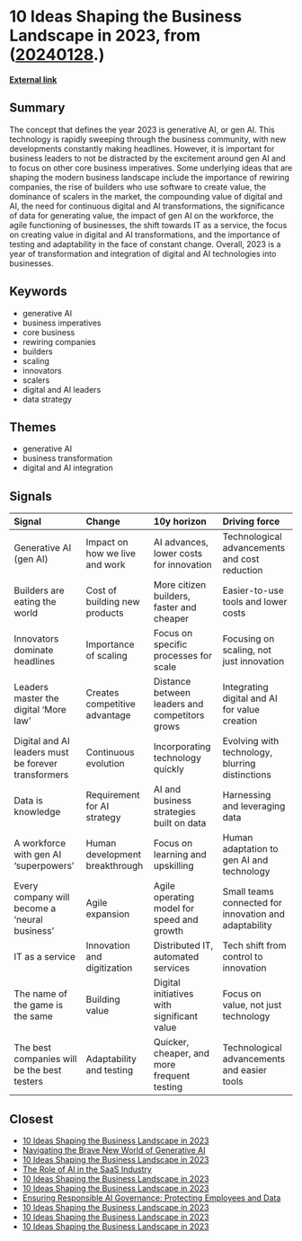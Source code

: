 # __10 Ideas Shaping the Business Landscape in 2023__, from ([20240128](https://kghosh.substack.com/p/20240128).)

__[External link](https://www.mckinsey.com/capabilities/mckinsey-digital/our-insights/ten-unsung-digital-and-ai-ideas-shaping-business?stcr=1A960BE6F70641558E007A8186850401&cid=other-eml-alt-mip-mck&hlkid=a8fdc2ccd9e942d0a59f715b21d57aee&hctky=11456228&hdpid=6cadf31a-accb-460d-be4f-5fd25e3432d0)__



## Summary

The concept that defines the year 2023 is generative AI, or gen AI. This technology is rapidly sweeping through the business community, with new developments constantly making headlines. However, it is important for business leaders to not be distracted by the excitement around gen AI and to focus on other core business imperatives. Some underlying ideas that are shaping the modern business landscape include the importance of rewiring companies, the rise of builders who use software to create value, the dominance of scalers in the market, the compounding value of digital and AI, the need for continuous digital and AI transformations, the significance of data for generating value, the impact of gen AI on the workforce, the agile functioning of businesses, the shift towards IT as a service, the focus on creating value in digital and AI transformations, and the importance of testing and adaptability in the face of constant change. Overall, 2023 is a year of transformation and integration of digital and AI technologies into businesses.

## Keywords

* generative AI
* business imperatives
* core business
* rewiring companies
* builders
* scaling
* innovators
* scalers
* digital and AI leaders
* data strategy

## Themes

* generative AI
* business transformation
* digital and AI integration

## Signals

| Signal                                              | Change                         | 10y horizon                                    | Driving force                                         |
|:----------------------------------------------------|:-------------------------------|:-----------------------------------------------|:------------------------------------------------------|
| Generative AI (gen AI)                              | Impact on how we live and work | AI advances, lower costs for innovation        | Technological advancements and cost reduction         |
| Builders are eating the world                       | Cost of building new products  | More citizen builders, faster and cheaper      | Easier-to-use tools and lower costs                   |
| Innovators dominate headlines                       | Importance of scaling          | Focus on specific processes for scale          | Focusing on scaling, not just innovation              |
| Leaders master the digital ‘More law’               | Creates competitive advantage  | Distance between leaders and competitors grows | Integrating digital and AI for value creation         |
| Digital and AI leaders must be forever transformers | Continuous evolution           | Incorporating technology quickly               | Evolving with technology, blurring distinctions       |
| Data is knowledge                                   | Requirement for AI strategy    | AI and business strategies built on data       | Harnessing and leveraging data                        |
| A workforce with gen AI ‘superpowers’               | Human development breakthrough | Focus on learning and upskilling               | Human adaptation to gen AI and technology             |
| Every company will become a ‘neural business’       | Agile expansion                | Agile operating model for speed and growth     | Small teams connected for innovation and adaptability |
| IT as a service                                     | Innovation and digitization    | Distributed IT, automated services             | Tech shift from control to innovation                 |
| The name of the game is the same                    | Building value                 | Digital initiatives with significant value     | Focus on value, not just technology                   |
| The best companies will be the best testers         | Adaptability and testing       | Quicker, cheaper, and more frequent testing    | Technological advancements and easier tools           |

## Closest

* [10 Ideas Shaping the Business Landscape in 2023](0d5cc4e60484c56f76248ad109ad9c04)
* [Navigating the Brave New World of Generative AI](ed237776f4979a2104f62c4985fbeba8)
* [10 Ideas Shaping the Business Landscape in 2023](0d5cc4e60484c56f76248ad109ad9c04)
* [The Role of AI in the SaaS Industry](df59e2cf3380ffd9aeac9a3e01073300)
* [10 Ideas Shaping the Business Landscape in 2023](0d5cc4e60484c56f76248ad109ad9c04)
* [10 Ideas Shaping the Business Landscape in 2023](0d5cc4e60484c56f76248ad109ad9c04)
* [Ensuring Responsible AI Governance: Protecting Employees and Data](d4390e62256a0c3c19306c1ebc3ffb5b)
* [10 Ideas Shaping the Business Landscape in 2023](0d5cc4e60484c56f76248ad109ad9c04)
* [10 Ideas Shaping the Business Landscape in 2023](0d5cc4e60484c56f76248ad109ad9c04)
* [10 Ideas Shaping the Business Landscape in 2023](0d5cc4e60484c56f76248ad109ad9c04)
